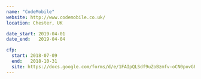 ```yaml
---
name: "CodeMobile"
website: http://www.codemobile.co.uk/
location: Chester, UK

date_start: 2019-04-01
date_end:   2019-04-04

cfp:
  start: 2018-07-09
  end:   2018-10-31
  site: https://docs.google.com/forms/d/e/1FAIpQLSdf9uZoBzmfv-oCN0povGPNK3kFKNb5MIvThZd8QH-dVnuQzQ/viewform
---
```

